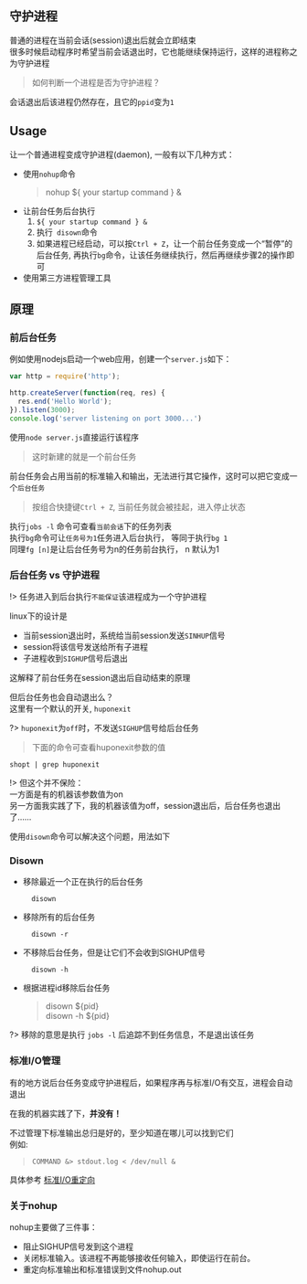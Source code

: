 ## 守护进程
普通的进程在当前会话(session)退出后就会立即结束  
很多时候启动程序时希望当前会话退出时，它也能继续保持运行，这样的进程称之为守护进程

> 如何判断一个进程是否为守护进程？  

会话退出后该进程仍然存在，且它的`ppid`变为`1`

## Usage

让一个普通进程变成守护进程(daemon), 一般有以下几种方式：   
- 使用`nohup`命令
    > nohup ${ your startup command } &
- 让前台任务后台执行
    1. `${ your startup command } &`
    2. 执行` disown`命令
    3. 如果进程已经启动，可以按`Ctrl + Z`，让一个前台任务变成一个“暂停”的后台任务, 再执行`bg`命令，让该任务继续执行，然后再继续步骤2的操作即可
- 使用第三方进程管理工具

## 原理
### 前后台任务
例如使用nodejs启动一个web应用，创建一个`server.js`如下：
```js
var http = require('http');

http.createServer(function(req, res) {
  res.end('Hello World');
}).listen(3000);
console.log('server listening on port 3000...')
```
使用`node server.js`直接运行该程序  
> 这时新建的就是一个前台任务

前台任务会占用当前的标准输入和输出，无法进行其它操作，这时可以把它变成一个`后台任务`
> 按组合快捷键`Ctrl + Z`, 当前任务就会被挂起，进入停止状态

执行`jobs -l` 命令可查看`当前会话`下的任务列表  
执行`bg`命令可让`任务号为1`任务进入后台执行， 等同于执行`bg 1`  
同理`fg [n]`是让后台任务号为n的任务前台执行， n 默认为1

### 后台任务 vs 守护进程
!> 任务进入到后台执行`不能保证`该进程成为一个守护进程

linux下的设计是
- 当前session退出时，系统给当前session发送`SINHUP`信号
- session将该信号发送给所有子进程
- 子进程收到`SIGHUP`信号后退出

这解释了前台任务在session退出后自动结束的原理  

但后台任务也会自动退出么？  
这里有一个默认的开关, `huponexit`

?> `huponexit`为`off`时，不发送`SIGHUP`信号给后台任务  
> 下面的命令可查看huponexit参数的值

    shopt | grep huponexit

!> 但这个并不保险：  
一方面是有的机器该参数值为on  
另一方面我实践了下，我的机器该值为off，session退出后，后台任务也退出了……

使用`disown`命令可以解决这个问题，用法如下

### Disown
- 移除最近一个正在执行的后台任务  
    
        disown
- 移除所有的后台任务

        disown -r
- 不移除后台任务，但是让它们不会收到SIGHUP信号
    
        disown -h
- 根据进程id移除后台任务
    > disown  ${pid}  
    > disown -h     ${pid}

?> 移除的意思是执行 `jobs -l` 后追踪不到任务信息，不是退出该任务

### 标准I/O管理
有的地方说后台任务变成守护进程后，如果程序再与标准I/O有交互，进程会自动退出   

在我的机器实践了下，**并没有！**

不过管理下标准输出总归是好的，至少知道在哪儿可以找到它们  
例如: 
> `COMMAND &> stdout.log < /dev/null &`

具体参考 [标准I/O重定向](linux/stdio-redirect)

### 关于nohup
nohup主要做了三件事：
- 阻止SIGHUP信号发到这个进程
- 关闭标准输入。该进程不再能够接收任何输入，即使运行在前台。
- 重定向标准输出和标准错误到文件nohup.out








